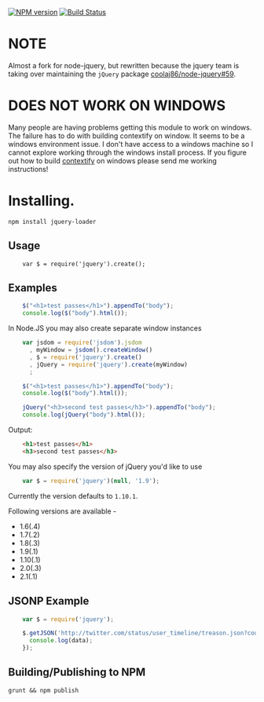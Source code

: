 
[![NPM version](https://badge.fury.io/js/jquery-loader.png)](http://badge.fury.io/js/jquery-loader)
[![Build Status](https://api.travis-ci.org/netroy/jquery-loader.png?branch=master)](https://travis-ci.org/netroy/jquery-loader)

NOTE
====
Almost a fork for node-jquery, but rewritten because the jquery team is taking over maintaining the `jQuery` package [coolaj86/node-jquery#59](https://github.com/coolaj86/node-jquery/issues/59).


DOES NOT WORK ON WINDOWS
====
Many people are having problems getting this module to work on windows. The
failure has to do with building contextify on window. It seems to be a windows
environment issue. I don't have access to a windows machine so I cannot explore
working through the windows install process. If you figure out how to build
[contextify](https://github.com/brianmcd/contextify) on windows please send me working instructions!

Installing.
====
`npm install jquery-loader`

Usage
---
```
    var $ = require('jquery').create();
```

Examples
---
```javascript
    $("<h1>test passes</h1>").appendTo("body");
    console.log($("body").html());
```

In Node.JS you may also create separate window instances

```javascript
    var jsdom = require('jsdom').jsdom
      , myWindow = jsdom().createWindow()
      , $ = require('jquery').create()
      , jQuery = require('jquery').create(myWindow)
      ;

    $("<h1>test passes</h1>").appendTo("body");
    console.log($("body").html());

    jQuery("<h3>second test passes</h3>").appendTo("body");
    console.log(jQuery("body").html());
```

Output:

```html
    <h1>test passes</h1>
    <h3>second test passes</h3>
```

You may also specify the version of jQuery you'd like to use
```javascript
    var $ = require('jquery')(null, '1.9');
```
Currently the version defaults to `1.10.1`.

Following versions are available -

* 1.6(.4)
* 1.7(.2)
* 1.8(.3)
* 1.9(.1)
* 1.10(.1)
* 2.0(.3)
* 2.1(.1)

JSONP Example
----

```javascript
    var $ = require('jquery');

    $.getJSON('http://twitter.com/status/user_timeline/treason.json?count=10&callback=?',function(data) {
      console.log(data);
    });
```

Building/Publishing to NPM
----
```
grunt && npm publish
```

